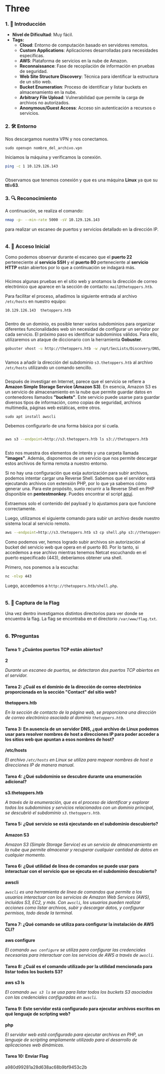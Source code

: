 # Three

### 1. 📝 **Introducción**

* **Nivel de Dificultad**: Muy fácil.
* **Tags:**&#x20;
  * **Cloud**: Entorno de computación basado en servidores remotos.
  * **Custom Applications**: Aplicaciones desarrolladas para necesidades específicas.
  * **AWS**: Plataforma de servicios en la nube de Amazon.
  * **Reconnaissance**: Fase de recopilación de información en pruebas de seguridad.
  * **Web Site Structure Discovery**: Técnica para identificar la estructura de un sitio web.
  * **Bucket Enumeration**: Proceso de identificar y listar buckets en almacenamiento en la nube.
  * **Arbitrary File Upload**: Vulnerabilidad que permite la carga de archivos no autorizados.
  * **Anonymous/Guest Access**: Acceso sin autenticación a recursos o servicios.

### 2. 🛠️ **Entorno**

Nos descargamos nuestra VPN y nos conectamos.

```
sudo openvpn nombre_del_archivo.vpn
```

Iniciamos la máquina y verificamos la conexión.

```bash
ping -c 1 10.129.126.143
```

<figure><img src="../../../.gitbook/assets/image (32) (1).png" alt=""><figcaption></figcaption></figure>

Observamos que tenemos conexión y que es una máquina **Linux** ya que su **ttl=63**.

### 3. 🔍 **Reconocimiento**

A continuación, se realiza el comando:

```bash
nmap -p- --min-rate 5000 -sV 10.129.126.143
```

para realizar un escaneo de puertos y servicios detallado en la dirección IP.

<figure><img src="../../../.gitbook/assets/image (33) (1).png" alt=""><figcaption></figcaption></figure>

### 4. 🚪 **Acceso Inicial**

Como podemos observar durante el escaneo que el **puerto 22** perteneciente al **servicio SSH** y el **puerto 80** perteneciente al **servicio HTTP** están abiertos por lo que a continuación se indagará más.

<figure><img src="../../../.gitbook/assets/Captura de pantalla 2024-09-01 201005.png" alt=""><figcaption></figcaption></figure>

Hicimos algunas pruebas en el sitio web y anotamos la dirección de correo electrónico que aparece en la sección de contacto: `mail@thetoppers.htb`.

Para facilitar el proceso, añadimos la siguiente entrada al archivo `/etc/hosts` en nuestro equipo:

```
10.129.126.143  thetoppers.htb
```

<figure><img src="../../../.gitbook/assets/image (35).png" alt=""><figcaption></figcaption></figure>

Dentro de un dominio, es posible tener varios subdominios para organizar diferentes funcionalidades web sin necesidad de configurar un servidor por cada servicio. El próximo paso es identificar subdominios válidos. Para ello, utilizaremos un ataque de diccionario con la herramienta **Gobuster**.

```bash
gobuster vhost -u http://thetoppers.htb -w /opt/SecLists/Discovery/DNS/subdomains-top1million-5000.txt --append-domain
```

<figure><img src="../../../.gitbook/assets/image (36).png" alt=""><figcaption></figcaption></figure>

Vamos a añadir la dirección del subdominio `s3.thetoppers.htb` al archivo `/etc/hosts` utilizando un comando sencillo.

<figure><img src="../../../.gitbook/assets/image (37).png" alt=""><figcaption></figcaption></figure>

Después de investigar en Internet, parece que el servicio se refiere a **Amazon Simple Storage Service (Amazon S3)**. En esencia, Amazon S3 es un servicio de almacenamiento en la nube que permite guardar datos en contenedores llamados **"buckets"**. Este servicio puede usarse para guardar diversos tipos de información, como copias de seguridad, archivos multimedia, páginas web estáticas, entre otros.

```
sudo apt install awscli
```

Debemos configurarlo de una forma básica por si cuela.

<figure><img src="../../../.gitbook/assets/image (38).png" alt=""><figcaption></figcaption></figure>

```bash
aws s3 --endpoint=http://s3.thetoppers.htb ls s3://thetoppers.htb
```

<figure><img src="../../../.gitbook/assets/image (39).png" alt=""><figcaption></figcaption></figure>

Esto nos muestra dos elementos de interés y una carpeta llamada **"images"**. Además, disponemos de un servicio que nos permite descargar estos archivos de forma remota a nuestro entorno.

Si no hay una configuración que exija autorización para subir archivos, podemos intentar cargar una Reverse Shell. Sabemos que el servidor está ejecutando archivos con extensión PHP, por lo que ya sabemos cómo generar una. Para este propósito, suelo recurrir a la Reverse Shell en PHP disponible en **pentestmonkey**. Puedes encontrar el script [aquí](https://github.com/pentestmonkey/php-reverse-shell/blob/master/php-reverse-shell.php).

Extraemos solo el contenido del payload y lo ajustamos para que funcione correctamente.

Luego, utilizamos el siguiente comando para subir un archivo desde nuestro sistema local al servicio remoto.

```bash
aws --endpoint=http://s3.thetoppers.htb s3 cp shell.php s3://thetoppers.htb
```

Como podemos ver, hemos logrado subir archivos sin autorización al bucket del servicio web que opera en el puerto 80. Por lo tanto, si accedemos a ese archivo mientras tenemos Netcat escuchando en el puerto especificado (443), deberíamos obtener una shell.

Primero, nos ponemos a la escucha:

```bash
nc -nlvp 443
```

Luego, accedemos a `http://thetoppers.htb/shell.php`.

<figure><img src="../../../.gitbook/assets/image (40).png" alt=""><figcaption></figcaption></figure>

### 5. 🔑 **Captura de la Flag**

Una vez dentro investigamos distintos directorios para ver donde se encuentra la flag. La flag se encontraba en el directorio `/var/www/flag.txt`.

<figure><img src="../../../.gitbook/assets/image (41).png" alt=""><figcaption></figcaption></figure>

### 6. ❓Preguntas

#### Tarea 1: ¿Cuántos puertos TCP están abiertos?

**2**

_Durante un escaneo de puertos, se detectaron dos puertos TCP abiertos en el servidor._

#### Tarea 2: ¿Cuál es el dominio de la dirección de correo electrónico proporcionada en la sección "Contact" del sitio web?

**thetoppers.htb**

_En la sección de contacto de la página web, se proporciona una dirección de correo electrónico asociada al dominio `thetoppers.htb`._

#### Tarea 3:  En ausencia de un servidor DNS, ¿qué archivo de Linux podemos usar para resolver nombres de host a direcciones IP para poder acceder a los sitios web que apuntan a esos nombres de host?

**/etc/hosts**

_El archivo `/etc/hosts` en Linux se utiliza para mapear nombres de host a direcciones IP de manera manual._

#### Tarea 4: ¿Qué subdominio se descubre durante una enumeración adicional?

**s3.thetoppers.htb**

_A través de la enumeración, que es el proceso de identificar y explorar todos los subdominios y servicios relacionados con un dominio principal, se descubrió el subdominio `s3.thetoppers.htb`._

#### Tarea 5: ¿Qué servicio se está ejecutando en el subdominio descubierto?

**Amazon S3**

_Amazon S3 (Simple Storage Service) es un servicio de almacenamiento en la nube que permite almacenar y recuperar cualquier cantidad de datos en cualquier momento._

#### Tarea 6: ¿Qué utilidad de línea de comandos se puede usar para interactuar con el servicio que se ejecuta en el subdominio descubierto?

**awscli**

_`awscli` es una herramienta de línea de comandos que permite a los usuarios interactuar con los servicios de Amazon Web Services (AWS), incluidos S3, EC2, y más. Con `awscli`, los usuarios pueden realizar acciones como listar archivos, subir y descargar datos, y configurar permisos, todo desde la terminal._

#### Tarea 7: ¿Qué comando se utiliza para configurar la instalación de AWS CLI?

**aws configure**

_El comando `aws configure` se utiliza para configurar las credenciales necesarias para interactuar con los servicios de AWS a través de `awscli`._

#### Tarea 8: ¿Cuál es el comando utilizado por la utilidad mencionada para listar todos los buckets S3?

**aws s3 ls**

_El comando `aws s3 ls` se usa para listar todos los buckets S3 asociados con las credenciales configuradas en `awscli`._

#### Tarea 9: Este servidor está configurado para ejecutar archivos escritos en qué lenguaje de scripting web?

**php**

_El servidor web está configurado para ejecutar archivos en PHP, un lenguaje de scripting ampliamente utilizado para el desarrollo de aplicaciones web dinámicas._

#### Tarea 10: Enviar Flag

a980d99281a28d638ac68b9bf9453c2b

<figure><img src="../../../.gitbook/assets/image (43).png" alt=""><figcaption></figcaption></figure>

